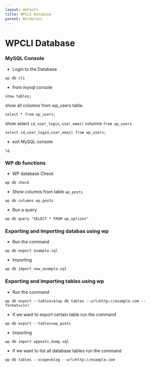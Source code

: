 ```yaml
---
layout: default
title: WPCLI Database     
parent: Wordpress
---
```

# WPCLI Database

### MySQL Console

* Login to the Database

````
wp db cli
````

* from mysql console

````
show tables;
````

show all columns from wp_users table.

````
select * from wp_users;
````

show select `id`, `user_login`, `user_email` columns `from wp_users`

````
select id,user_login,user_email from wp_users;
````

* exit MySQL console

````
\q
````

### WP db functions

* WP database Check

````
wp db check
````

* Show columns from table `wp_posts`

````
wp db columns wp_posts
````

* Run a query

````
wp db query "SELECT * FROM wp_options"
````

### Exporting and Importing databas using wp 

* Run the command

````
wp db export example.sql
````

* Importing 

````
wp db import new_example.sql
````

### Exporting and Importing tables using wp

* Run the command

````
wp db export --tables=$(wp db tables --url=http://example.com --format=csv)
````

* If we want to export certain table run the command

````
wp db export --tables=wp_posts
````

* Importing

````
wp db import wpposts_dump.sql
````

* If we want to list all database tables run the command

````
wp db tables --scope=blog --url=http://example.com
````
